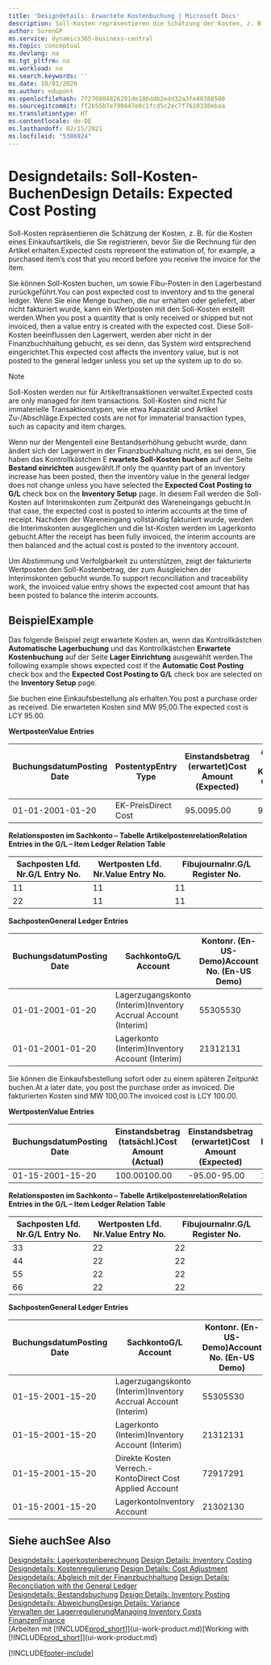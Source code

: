 ```yaml
---
title: 'Designdetails: Erwartete Kostenbuchung | Microsoft Docs'
description: Soll-Kosten repräsentieren die Schätzung der Kosten, z. B. für die Kosten eines Einkaufsartikels, die Sie registrieren, bevor Sie die Rechnung für den Artikel erhalten.
author: SorenGP
ms.service: dynamics365-business-central
ms.topic: conceptual
ms.devlang: na
ms.tgt_pltfrm: na
ms.workload: na
ms.search.keywords: ''
ms.date: 10/01/2020
ms.author: edupont
ms.openlocfilehash: 7f270804826291de186ddb2edd32a3fe40388500
ms.sourcegitcommit: ff2b55b7e790447e0c1fcd5c2ec7f7610338ebaa
ms.translationtype: HT
ms.contentlocale: de-DE
ms.lasthandoff: 02/15/2021
ms.locfileid: "5386924"
---
```

# <a name="design-details-expected-cost-posting"></a><span data-ttu-id="49812-103">Designdetails: Soll-Kosten-Buchen</span><span class="sxs-lookup"><span data-stu-id="49812-103">Design Details: Expected Cost Posting</span></span>
<span data-ttu-id="49812-104">Soll-Kosten repräsentieren die Schätzung der Kosten, z. B. für die Kosten eines Einkaufsartikels, die Sie registrieren, bevor Sie die Rechnung für den Artikel erhalten.</span><span class="sxs-lookup"><span data-stu-id="49812-104">Expected costs represent the estimation of, for example, a purchased item’s cost that you record before you receive the invoice for the item.</span></span>  

 <span data-ttu-id="49812-105">Sie können Soll-Kosten buchen, um sowie Fibu-Posten in den Lagerbestand zurückgeführt.</span><span class="sxs-lookup"><span data-stu-id="49812-105">You can post expected cost to inventory and to the general ledger.</span></span> <span data-ttu-id="49812-106">Wenn Sie eine Menge buchen, die nur erhalten oder geliefert, aber nicht fakturiert wurde, kann ein Wertposten mit den Soll-Kosten erstellt werden.</span><span class="sxs-lookup"><span data-stu-id="49812-106">When you post a quantity that is only received or shipped but not invoiced, then a value entry is created with the expected cost.</span></span> <span data-ttu-id="49812-107">Diese Soll-Kosten beeinflussen den Lagerwert, werden aber nicht in der Finanzbuchhaltung gebucht, es sei denn, das System wird entsprechend eingerichtet.</span><span class="sxs-lookup"><span data-stu-id="49812-107">This expected cost affects the inventory value, but is not posted to the general ledger unless you set up the system up to do so.</span></span>  

> [!NOTE]  
>  <span data-ttu-id="49812-108">Soll-Kosten werden nur für Artikeltransaktionen verwaltet.</span><span class="sxs-lookup"><span data-stu-id="49812-108">Expected costs are only managed for item transactions.</span></span> <span data-ttu-id="49812-109">Soll-Kosten sind nicht für immaterielle Transaktionstypen, wie etwa Kapazität und Artikel Zu-/Abschläge.</span><span class="sxs-lookup"><span data-stu-id="49812-109">Expected costs are not for immaterial transaction types, such as capacity and item charges.</span></span>  

 <span data-ttu-id="49812-110">Wenn nur der Mengenteil eine Bestandserhöhung gebucht wurde, dann ändert sich der Lagerwert in der Finanzbuchhaltung nicht, es sei denn, Sie haben das Kontrollkästchen E **rwartete Soll-Kosten buchen** auf der Seite **Bestand einrichten** ausgewählt.</span><span class="sxs-lookup"><span data-stu-id="49812-110">If only the quantity part of an inventory increase has been posted, then the inventory value in the general ledger does not change unless you have selected the **Expected Cost Posting to G/L** check box on the **Inventory Setup** page.</span></span> <span data-ttu-id="49812-111">In diesem Fall werden die Soll-Kosten auf Interimskonten zum Zeitpunkt des Wareneingangs gebucht.</span><span class="sxs-lookup"><span data-stu-id="49812-111">In that case, the expected cost is posted to interim accounts at the time of receipt.</span></span> <span data-ttu-id="49812-112">Nachdem der Wareneingang vollständig fakturiert wurde, werden die Interimskonten ausgeglichen und die Ist-Kosten werden im Lagerkonto gebucht.</span><span class="sxs-lookup"><span data-stu-id="49812-112">After the receipt has been fully invoiced, the interim accounts are then balanced and the actual cost is posted to the inventory account.</span></span>  

 <span data-ttu-id="49812-113">Um Abstimmung und Verfolgbarkeit zu unterstützen, zeigt der fakturierte Wertposten den Soll-Kostenbetrag, der zum Ausgleichen der Interimskonten gebucht wurde.</span><span class="sxs-lookup"><span data-stu-id="49812-113">To support reconciliation and traceability work, the invoiced value entry shows the expected cost amount that has been posted to balance the interim accounts.</span></span>  

## <a name="example"></a><span data-ttu-id="49812-114">Beispiel</span><span class="sxs-lookup"><span data-stu-id="49812-114">Example</span></span>  
 <span data-ttu-id="49812-115">Das folgende Beispiel zeigt erwartete Kosten an, wenn das Kontrollkästchen **Automatische Lagerbuchung** und das Kontrollkästchen **Erwartete Kostenbuchung** auf der Seite **Lager Einrichtung** ausgewählt werden.</span><span class="sxs-lookup"><span data-stu-id="49812-115">The following example shows expected cost if the **Automatic Cost Posting** check box and the **Expected Cost Posting to G/L** check box are selected on the **Inventory Setup** page.</span></span>  

 <span data-ttu-id="49812-116">Sie buchen eine Einkaufsbestellung als erhalten.</span><span class="sxs-lookup"><span data-stu-id="49812-116">You post a purchase order as received.</span></span> <span data-ttu-id="49812-117">Die erwarteten Kosten sind MW 95,00.</span><span class="sxs-lookup"><span data-stu-id="49812-117">The expected cost is LCY 95.00.</span></span>  

 <span data-ttu-id="49812-118">**Wertposten**</span><span class="sxs-lookup"><span data-stu-id="49812-118">**Value Entries**</span></span>  

|<span data-ttu-id="49812-119">Buchungsdatum</span><span class="sxs-lookup"><span data-stu-id="49812-119">Posting Date</span></span>|<span data-ttu-id="49812-120">Postentyp</span><span class="sxs-lookup"><span data-stu-id="49812-120">Entry Type</span></span>|<span data-ttu-id="49812-121">Einstandsbetrag (erwartet)</span><span class="sxs-lookup"><span data-stu-id="49812-121">Cost Amount (Expected)</span></span>|<span data-ttu-id="49812-122">Auf Sachkonto geb. Soll-Kosten</span><span class="sxs-lookup"><span data-stu-id="49812-122">Expected Cost Posted to G/L</span></span>|<span data-ttu-id="49812-123">Soll-Kosten</span><span class="sxs-lookup"><span data-stu-id="49812-123">Expected Cost</span></span>|<span data-ttu-id="49812-124">Artikelposten Lfd. Nr.</span><span class="sxs-lookup"><span data-stu-id="49812-124">Item Ledger Entry No.</span></span>|<span data-ttu-id="49812-125">Lfd. Nr.</span><span class="sxs-lookup"><span data-stu-id="49812-125">Entry No.</span></span>|  
|------------------|----------------|------------------------------|----------------------------------|-------------------|---------------------------|---------------|  
|<span data-ttu-id="49812-126">01-01-20</span><span class="sxs-lookup"><span data-stu-id="49812-126">01-01-20</span></span>|<span data-ttu-id="49812-127">EK-Preis</span><span class="sxs-lookup"><span data-stu-id="49812-127">Direct Cost</span></span>|<span data-ttu-id="49812-128">95.00</span><span class="sxs-lookup"><span data-stu-id="49812-128">95.00</span></span>|<span data-ttu-id="49812-129">95.00</span><span class="sxs-lookup"><span data-stu-id="49812-129">95.00</span></span>|<span data-ttu-id="49812-130">Ja</span><span class="sxs-lookup"><span data-stu-id="49812-130">Yes</span></span>|<span data-ttu-id="49812-131">1</span><span class="sxs-lookup"><span data-stu-id="49812-131">1</span></span>|<span data-ttu-id="49812-132">1</span><span class="sxs-lookup"><span data-stu-id="49812-132">1</span></span>|  

 <span data-ttu-id="49812-133">**Relationsposten im Sachkonto – Tabelle Artikelpostenrelation**</span><span class="sxs-lookup"><span data-stu-id="49812-133">**Relation Entries in the G/L – Item Ledger Relation Table**</span></span>  

|<span data-ttu-id="49812-134">Sachposten Lfd. Nr.</span><span class="sxs-lookup"><span data-stu-id="49812-134">G/L Entry No.</span></span>|<span data-ttu-id="49812-135">Wertposten Lfd. Nr.</span><span class="sxs-lookup"><span data-stu-id="49812-135">Value Entry No.</span></span>|<span data-ttu-id="49812-136">Fibujournalnr.</span><span class="sxs-lookup"><span data-stu-id="49812-136">G/L Register No.</span></span>|  
|--------------------|---------------------|-----------------------|  
|<span data-ttu-id="49812-137">1</span><span class="sxs-lookup"><span data-stu-id="49812-137">1</span></span>|<span data-ttu-id="49812-138">1</span><span class="sxs-lookup"><span data-stu-id="49812-138">1</span></span>|<span data-ttu-id="49812-139">1</span><span class="sxs-lookup"><span data-stu-id="49812-139">1</span></span>|  
|<span data-ttu-id="49812-140">2</span><span class="sxs-lookup"><span data-stu-id="49812-140">2</span></span>|<span data-ttu-id="49812-141">1</span><span class="sxs-lookup"><span data-stu-id="49812-141">1</span></span>|<span data-ttu-id="49812-142">1</span><span class="sxs-lookup"><span data-stu-id="49812-142">1</span></span>|  

 <span data-ttu-id="49812-143">**Sachposten**</span><span class="sxs-lookup"><span data-stu-id="49812-143">**General Ledger Entries**</span></span>  

|<span data-ttu-id="49812-144">Buchungsdatum</span><span class="sxs-lookup"><span data-stu-id="49812-144">Posting Date</span></span>|<span data-ttu-id="49812-145">Sachkonto</span><span class="sxs-lookup"><span data-stu-id="49812-145">G/L Account</span></span>|<span data-ttu-id="49812-146">Kontonr. (En-US-Demo)</span><span class="sxs-lookup"><span data-stu-id="49812-146">Account No. (En-US Demo)</span></span>|<span data-ttu-id="49812-147">Betrag</span><span class="sxs-lookup"><span data-stu-id="49812-147">Amount</span></span>|<span data-ttu-id="49812-148">Lfd. Nr.</span><span class="sxs-lookup"><span data-stu-id="49812-148">Entry No.</span></span>|  
|------------------|------------------|---------------------------------|------------|---------------|  
|<span data-ttu-id="49812-149">01-01-20</span><span class="sxs-lookup"><span data-stu-id="49812-149">01-01-20</span></span>|<span data-ttu-id="49812-150">Lagerzugangskonto (Interim)</span><span class="sxs-lookup"><span data-stu-id="49812-150">Inventory Accrual Account (Interim)</span></span>|<span data-ttu-id="49812-151">5530</span><span class="sxs-lookup"><span data-stu-id="49812-151">5530</span></span>|<span data-ttu-id="49812-152">-95.00</span><span class="sxs-lookup"><span data-stu-id="49812-152">-95.00</span></span>|<span data-ttu-id="49812-153">2</span><span class="sxs-lookup"><span data-stu-id="49812-153">2</span></span>|  
|<span data-ttu-id="49812-154">01-01-20</span><span class="sxs-lookup"><span data-stu-id="49812-154">01-01-20</span></span>|<span data-ttu-id="49812-155">Lagerkonto (Interim)</span><span class="sxs-lookup"><span data-stu-id="49812-155">Inventory Account (Interim)</span></span>|<span data-ttu-id="49812-156">2131</span><span class="sxs-lookup"><span data-stu-id="49812-156">2131</span></span>|<span data-ttu-id="49812-157">95.00</span><span class="sxs-lookup"><span data-stu-id="49812-157">95.00</span></span>|<span data-ttu-id="49812-158">1</span><span class="sxs-lookup"><span data-stu-id="49812-158">1</span></span>|  

 <span data-ttu-id="49812-159">Sie können die Einkaufsbestellung sofort oder zu einem späteren Zeitpunkt buchen.</span><span class="sxs-lookup"><span data-stu-id="49812-159">At a later date, you post the purchase order as invoiced.</span></span> <span data-ttu-id="49812-160">Die fakturierten Kosten sind MW 100,00.</span><span class="sxs-lookup"><span data-stu-id="49812-160">The invoiced cost is LCY 100.00.</span></span>  

 <span data-ttu-id="49812-161">**Wertposten**</span><span class="sxs-lookup"><span data-stu-id="49812-161">**Value Entries**</span></span>  

|<span data-ttu-id="49812-162">Buchungsdatum</span><span class="sxs-lookup"><span data-stu-id="49812-162">Posting Date</span></span>|<span data-ttu-id="49812-163">Einstandsbetrag (tatsächl.)</span><span class="sxs-lookup"><span data-stu-id="49812-163">Cost Amount (Actual)</span></span>|<span data-ttu-id="49812-164">Einstandsbetrag (erwartet)</span><span class="sxs-lookup"><span data-stu-id="49812-164">Cost Amount (Expected)</span></span>|<span data-ttu-id="49812-165">Gebuchte Lagerregulierung an G/L</span><span class="sxs-lookup"><span data-stu-id="49812-165">Cost Posted to G/L</span></span>|<span data-ttu-id="49812-166">Soll-Kosten</span><span class="sxs-lookup"><span data-stu-id="49812-166">Expected Cost</span></span>|<span data-ttu-id="49812-167">Artikelposten Lfd. Nr.</span><span class="sxs-lookup"><span data-stu-id="49812-167">Item Ledger Entry No.</span></span>|<span data-ttu-id="49812-168">Lfd. Nr.</span><span class="sxs-lookup"><span data-stu-id="49812-168">Entry No.</span></span>|  
|------------------|----------------------------|------------------------------|-------------------------|-------------------|---------------------------|---------------|  
|<span data-ttu-id="49812-169">01-15-20</span><span class="sxs-lookup"><span data-stu-id="49812-169">01-15-20</span></span>|<span data-ttu-id="49812-170">100.00</span><span class="sxs-lookup"><span data-stu-id="49812-170">100.00</span></span>|<span data-ttu-id="49812-171">-95.00</span><span class="sxs-lookup"><span data-stu-id="49812-171">-95.00</span></span>|<span data-ttu-id="49812-172">100.00</span><span class="sxs-lookup"><span data-stu-id="49812-172">100.00</span></span>|<span data-ttu-id="49812-173">Nein</span><span class="sxs-lookup"><span data-stu-id="49812-173">No</span></span>|<span data-ttu-id="49812-174">1</span><span class="sxs-lookup"><span data-stu-id="49812-174">1</span></span>|<span data-ttu-id="49812-175">2</span><span class="sxs-lookup"><span data-stu-id="49812-175">2</span></span>|  

 <span data-ttu-id="49812-176">**Relationsposten im Sachkonto – Tabelle Artikelpostenrelation**</span><span class="sxs-lookup"><span data-stu-id="49812-176">**Relation Entries in the G/L – Item Ledger Relation Table**</span></span>  

|<span data-ttu-id="49812-177">Sachposten Lfd. Nr.</span><span class="sxs-lookup"><span data-stu-id="49812-177">G/L Entry No.</span></span>|<span data-ttu-id="49812-178">Wertposten Lfd. Nr.</span><span class="sxs-lookup"><span data-stu-id="49812-178">Value Entry No.</span></span>|<span data-ttu-id="49812-179">Fibujournalnr.</span><span class="sxs-lookup"><span data-stu-id="49812-179">G/L Register No.</span></span>|  
|--------------------|---------------------|-----------------------|  
|<span data-ttu-id="49812-180">3</span><span class="sxs-lookup"><span data-stu-id="49812-180">3</span></span>|<span data-ttu-id="49812-181">2</span><span class="sxs-lookup"><span data-stu-id="49812-181">2</span></span>|<span data-ttu-id="49812-182">2</span><span class="sxs-lookup"><span data-stu-id="49812-182">2</span></span>|  
|<span data-ttu-id="49812-183">4</span><span class="sxs-lookup"><span data-stu-id="49812-183">4</span></span>|<span data-ttu-id="49812-184">2</span><span class="sxs-lookup"><span data-stu-id="49812-184">2</span></span>|<span data-ttu-id="49812-185">2</span><span class="sxs-lookup"><span data-stu-id="49812-185">2</span></span>|  
|<span data-ttu-id="49812-186">5</span><span class="sxs-lookup"><span data-stu-id="49812-186">5</span></span>|<span data-ttu-id="49812-187">2</span><span class="sxs-lookup"><span data-stu-id="49812-187">2</span></span>|<span data-ttu-id="49812-188">2</span><span class="sxs-lookup"><span data-stu-id="49812-188">2</span></span>|  
|<span data-ttu-id="49812-189">6</span><span class="sxs-lookup"><span data-stu-id="49812-189">6</span></span>|<span data-ttu-id="49812-190">2</span><span class="sxs-lookup"><span data-stu-id="49812-190">2</span></span>|<span data-ttu-id="49812-191">2</span><span class="sxs-lookup"><span data-stu-id="49812-191">2</span></span>|  

 <span data-ttu-id="49812-192">**Sachposten**</span><span class="sxs-lookup"><span data-stu-id="49812-192">**General Ledger Entries**</span></span>  

|<span data-ttu-id="49812-193">Buchungsdatum</span><span class="sxs-lookup"><span data-stu-id="49812-193">Posting Date</span></span>|<span data-ttu-id="49812-194">Sachkonto</span><span class="sxs-lookup"><span data-stu-id="49812-194">G/L Account</span></span>|<span data-ttu-id="49812-195">Kontonr. (En-US-Demo)</span><span class="sxs-lookup"><span data-stu-id="49812-195">Account No. (En-US Demo)</span></span>|<span data-ttu-id="49812-196">Betrag</span><span class="sxs-lookup"><span data-stu-id="49812-196">Amount</span></span>|<span data-ttu-id="49812-197">Lfd. Nr.</span><span class="sxs-lookup"><span data-stu-id="49812-197">Entry No.</span></span>|  
|------------------|------------------|---------------------------------|------------|---------------|  
|<span data-ttu-id="49812-198">01-15-20</span><span class="sxs-lookup"><span data-stu-id="49812-198">01-15-20</span></span>|<span data-ttu-id="49812-199">Lagerzugangskonto (Interim)</span><span class="sxs-lookup"><span data-stu-id="49812-199">Inventory Accrual Account (Interim)</span></span>|<span data-ttu-id="49812-200">5530</span><span class="sxs-lookup"><span data-stu-id="49812-200">5530</span></span>|<span data-ttu-id="49812-201">95.00</span><span class="sxs-lookup"><span data-stu-id="49812-201">95.00</span></span>|<span data-ttu-id="49812-202">4</span><span class="sxs-lookup"><span data-stu-id="49812-202">4</span></span>|  
|<span data-ttu-id="49812-203">01-15-20</span><span class="sxs-lookup"><span data-stu-id="49812-203">01-15-20</span></span>|<span data-ttu-id="49812-204">Lagerkonto (Interim)</span><span class="sxs-lookup"><span data-stu-id="49812-204">Inventory Account (Interim)</span></span>|<span data-ttu-id="49812-205">2131</span><span class="sxs-lookup"><span data-stu-id="49812-205">2131</span></span>|<span data-ttu-id="49812-206">-95.00</span><span class="sxs-lookup"><span data-stu-id="49812-206">-95.00</span></span>|<span data-ttu-id="49812-207">3</span><span class="sxs-lookup"><span data-stu-id="49812-207">3</span></span>|  
|<span data-ttu-id="49812-208">01-15-20</span><span class="sxs-lookup"><span data-stu-id="49812-208">01-15-20</span></span>|<span data-ttu-id="49812-209">Direkte Kosten Verrech.-Konto</span><span class="sxs-lookup"><span data-stu-id="49812-209">Direct Cost Applied Account</span></span>|<span data-ttu-id="49812-210">7291</span><span class="sxs-lookup"><span data-stu-id="49812-210">7291</span></span>|<span data-ttu-id="49812-211">-100</span><span class="sxs-lookup"><span data-stu-id="49812-211">-100</span></span>|<span data-ttu-id="49812-212">6</span><span class="sxs-lookup"><span data-stu-id="49812-212">6</span></span>|  
|<span data-ttu-id="49812-213">01-15-20</span><span class="sxs-lookup"><span data-stu-id="49812-213">01-15-20</span></span>|<span data-ttu-id="49812-214">Lagerkonto</span><span class="sxs-lookup"><span data-stu-id="49812-214">Inventory Account</span></span>|<span data-ttu-id="49812-215">2130</span><span class="sxs-lookup"><span data-stu-id="49812-215">2130</span></span>|<span data-ttu-id="49812-216">100</span><span class="sxs-lookup"><span data-stu-id="49812-216">100</span></span>|<span data-ttu-id="49812-217">5</span><span class="sxs-lookup"><span data-stu-id="49812-217">5</span></span>|  

## <a name="see-also"></a><span data-ttu-id="49812-218">Siehe auch</span><span class="sxs-lookup"><span data-stu-id="49812-218">See Also</span></span>
 <span data-ttu-id="49812-219">[Designdetails: Lagerkostenberechnung](design-details-inventory-costing.md) </span><span class="sxs-lookup"><span data-stu-id="49812-219">[Design Details: Inventory Costing](design-details-inventory-costing.md) </span></span>  
 <span data-ttu-id="49812-220">[Designdetails: Kostenregulierung](design-details-cost-adjustment.md) </span><span class="sxs-lookup"><span data-stu-id="49812-220">[Design Details: Cost Adjustment](design-details-cost-adjustment.md) </span></span>  
 <span data-ttu-id="49812-221">[Designdetails: Abgleich mit der Finanzbuchhaltung](design-details-reconciliation-with-the-general-ledger.md) </span><span class="sxs-lookup"><span data-stu-id="49812-221">[Design Details: Reconciliation with the General Ledger](design-details-reconciliation-with-the-general-ledger.md) </span></span>  
 <span data-ttu-id="49812-222">[Designdetails: Bestandsbuchung](design-details-inventory-posting.md) </span><span class="sxs-lookup"><span data-stu-id="49812-222">[Design Details: Inventory Posting](design-details-inventory-posting.md) </span></span>  
 [<span data-ttu-id="49812-223">Designdetails: Abweichung</span><span class="sxs-lookup"><span data-stu-id="49812-223">Design Details: Variance</span></span>](design-details-variance.md)  
 [<span data-ttu-id="49812-224">Verwalten der Lagerregulierung</span><span class="sxs-lookup"><span data-stu-id="49812-224">Managing Inventory Costs</span></span>](finance-manage-inventory-costs.md)  
 [<span data-ttu-id="49812-225">Finanzen</span><span class="sxs-lookup"><span data-stu-id="49812-225">Finance</span></span>](finance.md)  
 <span data-ttu-id="49812-226">[Arbeiten mit [!INCLUDE[prod_short](includes/prod_short.md)]](ui-work-product.md)</span><span class="sxs-lookup"><span data-stu-id="49812-226">[Working with [!INCLUDE[prod_short](includes/prod_short.md)]](ui-work-product.md)</span></span>


[!INCLUDE[footer-include](includes/footer-banner.md)]